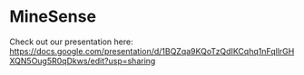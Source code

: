 # MineSense

Check out our presentation here: https://docs.google.com/presentation/d/1BQZqa9KQoTzQdIKCqhq1nFqllrGHXQN5Oug5R0qDkws/edit?usp=sharing
